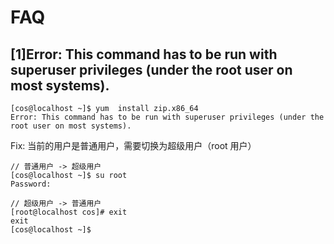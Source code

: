 # FAQ

## [1]Error: This command has to be run with superuser privileges (under the root user on most systems).

```
[cos@localhost ~]$ yum  install zip.x86_64
Error: This command has to be run with superuser privileges (under the root user on most systems).
```

Fix:
当前的用户是普通用户，需要切换为超级用户（root 用户）

```
// 普通用户 -> 超级用户
[cos@localhost ~]$ su root
Password:

// 超级用户 -> 普通用户
[root@localhost cos]# exit
exit
[cos@localhost ~]$

```
